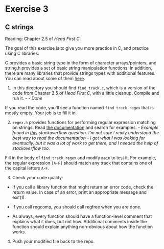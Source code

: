# Exercise 3
## C strings

Reading: Chapter 2.5 of *Head First C*.

The goal of this exercise is to give you more practice in C, and
practice using C libraries.

C provides a basic string type in the form of character
arrays/pointers, and string.h provides a set of basic string
manipulation functions.  In addition, there are many libraries that
provide strings types with additional features.  You can read about
some of them [here](http://www.and.org/vstr/comparison).

1) In this directory you should find `find_track.c`, which is a
version of the code from Chapter 2.5 of *Head First C*, with a little
cleanup.  Compile and run it. - *- Done*

If you read the code, you'll see a function named `find_track_regex`
that is mostly empty.  Your job is to fill it in.

2) `regex.h` provides functions for performing regular expression
matching on strings.  Read [the
documentation](http://pubs.opengroup.org/onlinepubs/7908799/xsh/regex.h.html)
and search for examples. *- Example found in [this](http://stackoverflow.com/questions/1085083/regular-expressions-in-c-examples) stackoverflow question. I'm not sure I really understood the best way to read the documentation - I got what I was looking for eventually, but it was a lot of work to get there, and I needed the help of stackoverflow too.*

Fill in the body of `find_track_regex` and modify `main` to test it.
For example, the regular expression `[A-F]` should match any track
that contains one of the capital letters `A`-`F`.

3) Check your code quality:

*  If you call a library function that might return an error code, check the return value.  In case of an error, print an appropriate message and exit(1).

*  If you call regcomp, you should call regfree when you are done.

*  As always, every function should have a function-level comment that explains what it does, but not how.  Additional comments inside the function should explain anything non-obvious about how the function works.


4) Push your modified file back to the repo.
